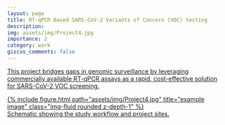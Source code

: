```yaml
---
layout: page
title: RT-qPCR Based SARS-CoV-2 Variants of Concern (VOC) testing
description:
img: assets/img/Project4.jpg
importance: 2
category: work
giscus_comments: false
---
```

<a href="https://www.gatesfoundation.org/about/committed-grants/2021/10/inv036379">This project bridges gaps in genomic surveillance by leveraging commercially available RT-qPCR assays as a rapid, cost-effective solution for SARS-CoV-2 VOC screening. 


<div class="row">
    <div class="col-sm mt-3 mt-md-0">
        {% include figure.html path="assets/img/Project4.jpg" title="example image" class="img-fluid rounded z-depth-1" %}
    </div>
</div>
<div class="caption">
    Schematic showing the study workflow and project sites.
</div>
